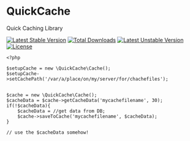 # QuickCache
Quick Caching Library

[![Latest Stable Version](https://poser.pugx.org/jrsaunders/quickcache/v/stable)](https://packagist.org/packages/jrsaunders/quickcache)
[![Total Downloads](https://poser.pugx.org/jrsaunders/quickcache/downloads)](https://packagist.org/packages/jrsaunders/quickcache)
[![Latest Unstable Version](https://poser.pugx.org/jrsaunders/quickcache/v/unstable)](https://packagist.org/packages/jrsaunders/quickcache)
[![License](https://poser.pugx.org/jrsaunders/quickcache/license)](https://packagist.org/packages/jrsaunders/quickcache)

``` 
<?php

$setupCache = new \QuickCache\Cache();
$setupCache->setCachePath('/var/a/place/on/my/server/for/chachefiles');


$cache = new \QuickCache\Cache();
$cacheData = $cache->getCacheData('mycachefilename', 30);
if(!$cacheData){
    $cacheData = //get data from DB;
    $cache->saveToCache('mycachefilename', $cacheData);
}

// use the $cacheData somehow! 
```
